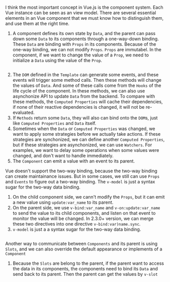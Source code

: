 I think the most important concept in Vue.js is the component system. Each Vue instance can be seen as an view model. 
There are several essential elements in an Vue component that we must know how to distinguish them, and use them at 
the right time.
1. A component defines its own state by `Data`, and the parent can pass down some `Data` to its components through a one-way-down
binding. These `Data` are binding with `Props` in its components. Because of the one-way binding, we can not modify `Props`. `Props` are immutabel. In the component, if we want to change the value of a `Prop`, we need to initialize a `Data` using the value of the `Prop`. 
``` Javascript
```
2. The `DOM` defined in the `Template` can generate some events, and these events will trigger some method calls. Then these methods will change the values of `Data`. And some of these calls come from the `Hooks` of the life cycle of the component. In these methods, we can also use asynchonize API to update `Data` from the backend. To compare with these methods, the `Computed Properties` will cache their dependencies, if none of their reactive dependencies is changed, it will not be re-evaluated. 
3. If `Methods` return some `Data`, they will also can bind onto the `DOM`s, just like `Computed Properties` and `Data` itself.
4. Sometimes when the `Data` or `Computed Properties` was changed, we want to apply some strategies before we actually take actions. If these strategies are synchonized, we can define another `Computed Properties`, but if these strategies are asynchonized, we can use `Watchers`. For examples, we want to delay some operations when some values were changed, and don't want to handle immediately.
5. The `Component` can emit a value with an event to its parent.

Vue doesn't support the two-way binding, because the two-way binding can create maintainance issues. But in some cases, we still can use `Props` and `Events` to figure out a two-way binding. The `v-model` is just a syntax sugar for the two-way data binding.
1. On the child component side, we cann't modify the `Props`, but it can emit a new value using `update:var_name` to its parent.
2. On the parent side, we use `v-bind:var_name` and `v-on:update:var_name` to send the value to its child components, and listen on that event to monitor the value will be changed. In 2.3.0+ version, we can merge these two directives into one directive `v-bind:var)name.sync`.
3. `v-model` is just a a syntax sugar for the two-way data binding.
``` Javascript
```

Another way to communicate between `Components` and its parent is using `Slots`, and we can also override the default appearance or implements of a `Component`
1. Because the `Slots` are belong to the parent, if the parent want to access the data in its components, the components need to bind its `Data` and send back to its parent. Then the parent can get the values by `v-slot`




